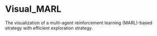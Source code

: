 # Visual_MARL
The visualization of a multi-agent reinforcement learning (MARL)-based strategy with efficient exploration strategy.
